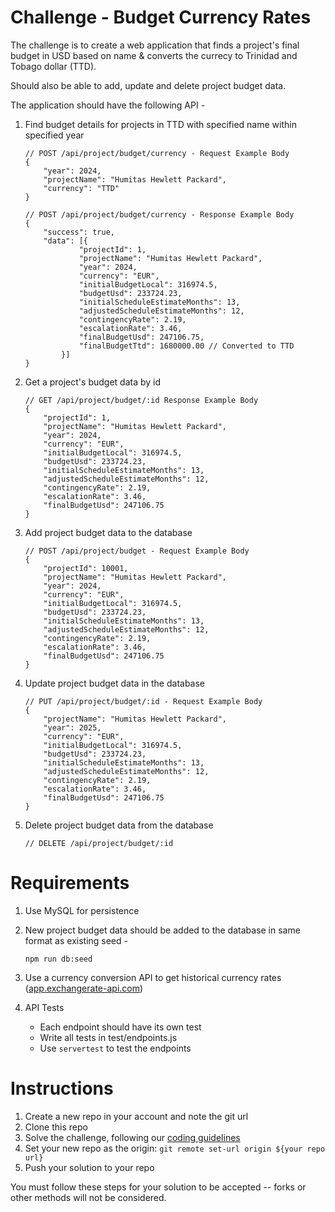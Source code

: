 # Challenge - Budget Currency Rates

The challenge is to create a web application that finds a project's final budget in USD based on name & converts the currecy to Trinidad and Tobago dollar (TTD).

Should also be able to add, update and delete project budget data.

The application should have the following API - 
1. Find budget details for projects in TTD with specified name within specified year

	```
	// POST /api/project/budget/currency - Request Example Body
	{
		"year": 2024,
		"projectName": "Humitas Hewlett Packard",
		"currency": "TTD"
	}
	```
	```
	// POST /api/project/budget/currency - Response Example Body
	{
		"success": true,
		"data": [{
				"projectId": 1,
				"projectName": "Humitas Hewlett Packard",
				"year": 2024,
				"currency": "EUR",
				"initialBudgetLocal": 316974.5,
				"budgetUsd": 233724.23,
				"initialScheduleEstimateMonths": 13,
				"adjustedScheduleEstimateMonths": 12,
				"contingencyRate": 2.19,
				"escalationRate": 3.46,
				"finalBudgetUsd": 247106.75,
				"finalBudgetTtd": 1680000.00 // Converted to TTD
			}]
	}
	```
2. Get a project's budget data by id
	```
	// GET /api/project/budget/:id Response Example Body
	{
		"projectId": 1,
		"projectName": "Humitas Hewlett Packard",
		"year": 2024,
		"currency": "EUR",
		"initialBudgetLocal": 316974.5,
		"budgetUsd": 233724.23,
		"initialScheduleEstimateMonths": 13,
		"adjustedScheduleEstimateMonths": 12,
		"contingencyRate": 2.19,
		"escalationRate": 3.46,
		"finalBudgetUsd": 247106.75
	}

	```

3. Add project budget data to the database
	```
	// POST /api/project/budget - Request Example Body
	{
		"projectId": 10001,
		"projectName": "Humitas Hewlett Packard",
		"year": 2024,
		"currency": "EUR",
		"initialBudgetLocal": 316974.5,
		"budgetUsd": 233724.23,
		"initialScheduleEstimateMonths": 13,
		"adjustedScheduleEstimateMonths": 12,
		"contingencyRate": 2.19,
		"escalationRate": 3.46,
		"finalBudgetUsd": 247106.75
	}

	```

4. Update project budget data in the database
	```
	// PUT /api/project/budget/:id - Request Example Body
	{
		"projectName": "Humitas Hewlett Packard",
		"year": 2025,
		"currency": "EUR",
		"initialBudgetLocal": 316974.5,
		"budgetUsd": 233724.23,
		"initialScheduleEstimateMonths": 13,
		"adjustedScheduleEstimateMonths": 12,
		"contingencyRate": 2.19,
		"escalationRate": 3.46,
		"finalBudgetUsd": 247106.75
	}
	```

5. Delete project budget data from the database
	```
	// DELETE /api/project/budget/:id
	```


# Requirements
1. Use MySQL for persistence
2. New project budget data should be added to the database in same format as existing seed -

	```
	npm run db:seed
	``` 
2. Use a currency conversion API to get historical currency rates ([app.exchangerate-api.com](https://www.exchangerate-api.com/))
3. API Tests
    - Each endpoint should have its own test
    - Write all tests in test/endpoints.js
    - Use `servertest` to test the endpoints

# Instructions
1. Create a new repo in your account and note the git url
2. Clone this repo
3. Solve the challenge, following our [coding guidelines](https://github.com/superstruct-tech/onboarding)
4. Set your new repo as the origin: `git remote set-url origin ${your repo url}`
5. Push your solution to your repo

You must follow these steps for your solution to be accepted -- forks or other methods will not be considered.
